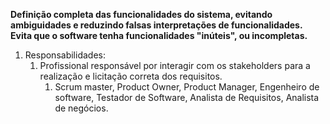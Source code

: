 **Definição completa das funcionalidades do sistema, evitando ambiguidades e reduzindo falsas interpretações de funcionalidades. Evita que o software tenha funcionalidades "inúteis", ou incompletas.**
1. Responsabilidades:
	1. Profissional responsável por interagir com os stakeholders para a realização e licitação correta dos requisitos.
		1. Scrum master, Product Owner, Product Manager, Engenheiro de software, Testador de Software, Analista de Requisitos, Analista de negócios.